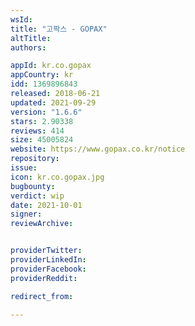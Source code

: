 ```yaml
---
wsId: 
title: "고팍스 - GOPAX"
altTitle: 
authors:

appId: kr.co.gopax
appCountry: kr
idd: 1369896843
released: 2018-06-21
updated: 2021-09-29
version: "1.6.6"
stars: 2.90338
reviews: 414
size: 45005824
website: https://www.gopax.co.kr/notice
repository: 
issue: 
icon: kr.co.gopax.jpg
bugbounty: 
verdict: wip
date: 2021-10-01
signer: 
reviewArchive:


providerTwitter: 
providerLinkedIn: 
providerFacebook: 
providerReddit: 

redirect_from:

---
```



